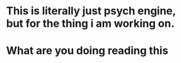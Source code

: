 # This is literally just psych engine, but for the thing i am working on.
# What are you doing reading this
